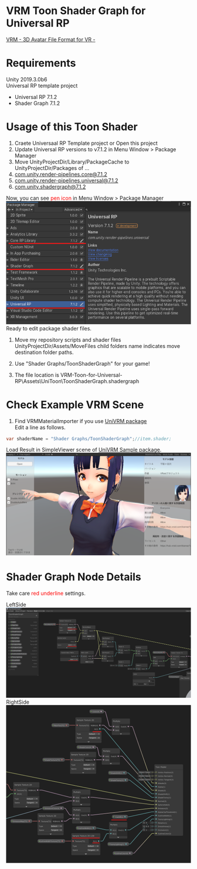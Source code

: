 # VRM Toon Shader Graph for Universal RP

[VRM - 3D Avatar File Format for VR -](https://vrm.dev/en/)

# Requirements
Unity 2019.3.0b6  
Universal RP template project  
 - Universal RP 7.1.2
 - Shader Graph 7.1.2

# Usage of this Toon Shader  
1. Craete Universaal RP Template project or Open this project
1. Update Universal RP versions to v7.1.2 in Menu Window > Package Manager
1. Move UnityProjectDir/Library/PackageCache to UnityProjectDir/Packages of ...  
  1. com.unity.render-pipelines.core@7.1.2
  1. com.unity.render-pipelines.universal@7.1.2
  1. com.unity.shadergraph@7.1.2  

  Now, you can see <font color="Red">pen icon</font> in Menu Window > Package Manager  
  ![packageManager](README/PackageManager2019-10-13120125.png)  
  Ready to edit package shader files.

1. Move my repository scripts and shader files  
  UnityProjectDir/Assets/MoveFiles child folders name indicates move destination folder paths.

1. Use "Shader Graphs/ToonShaderGraph" for your game!
  1. The file location is VRM-Toon-for-Universal-RP\Assets\UniToon\ToonShaderGraph.shadergraph

# Check Example VRM Scene

1. Find VRMMaterialImporter if you use [UniVRM package](https://github.com/vrm-c/UniVRM)  
  Edit a line as follows.
 ```cs
 var shaderName = "Shader Graphs/ToonShaderGraph";//item.shader;
 ```
Load Result in SimpleViewer scene of [UniVRM Sample package](https://github.com/vrm-c/UniVRM).    
![warabeda](README/ShaderResult-2019-10-13134347.png)

# Shader Graph Node Details
Take care <font color="Red">red underline</font> settings.

LeftSide  
![leftGraph](README/ShaderGraph1_2019-10-13135511.png)
RightSide  
![RightGraph](README/ShaderGraph_2019-10-13135712.png)
